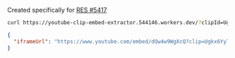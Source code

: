 Created specifically for [RES #5417](https://github.com/honestbleeps/Reddit-Enhancement-Suite/pull/5417)

```bash
curl https://youtube-clip-embed-extractor.544146.workers.dev/?clipId=Ugkx6YyTNx0PEk48x3MNpTH4D4ooAdh2d8cc
```

```json
{
  "iframeUrl": "https://www.youtube.com/embed/dQw4w9WgXcQ?clip=Ugkx6YyTNx0PEk48x3MNpTH4D4ooAdh2d8cc&clipt=EAAY4NQD"
}
```